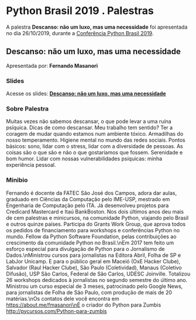 # Python Brasil 2019 . Palestras


A palestra **Descanso: não um luxo, mas uma necessidade** foi apresentada no dia 26/10/2019, durante a [Conferência Python Brasil 2019](http://2019.pythonbrasil.org.br).


## Descanso: não um luxo, mas uma necessidade
Apresentada por: **Fernando Masanori**

### Slides
Acesse os slides: **[Descanso: não um luxo, mas uma necessidade](./)**


### Sobre Palestra
Muitas vezes não sabemos descansar, o que pode levar a uma ruína psíquica. Dicas de como descansar. Meu trabalho tem sentido? Ter a coragem de mudar quando estamos num ambiente tóxico. Armadilhas do nosso temperamento. Higiene mental no mundo das redes sociais. Pontos básicos: sono, lidar com o stress, lidar com a diversidade de pessoas. As coisas são o que são e não o que gostaríamos que fossem. Serenidade e bom humor. Lidar com nossas vulnerabilidades psíquicas: minha experiência pessoal.



### Minibio
Fernando é docente da FATEC São José dos Campos, adora dar aulas, graduado em Ciências da Computação pelo IME-USP, mestrado em Engenharia de Computação pelo ITA. Já desenvolveu projetos para Credicard Mastercard e Itaú BankBoston. Nos dois últimos anos deu mais de cem palestras e minicursos, na comunidade Python, viajando pelo Brasil e outros quinze países. Participa do Grants Work Group, que aprova todos os pedidos de financiamento para workshops e conferências Python no mundo. Fellow da Python Software Foundation, pelas contribuições ao crescimento da comunidade Python no Brasil.\nEm 2017 tem feito um esforço especial para divulgação de Python para o Jornalismo de Dados.\nMinistrou cursos para jornalistas na Editora Abril, Folha de SP e LabJor Unicamp. E para o público geral em Maceió (OxE Hacker Clube), Salvador (Raul Hacker Clube), São Paulo (Coletividad), Manaus (Coletivo Difusão), USP São Carlos, Federal de São Carlos, UDESC Joinville. Totalizou 26 workshops dedicados à jornalistas no segundo semestre do último ano. Ministrou um curso especial de 3 meses, patrocinado pelo Google News, para jornalistas de Folha de São Paulo, com produção de mais de 20 matérias.\nOs contatos dele você encontra em https://about.me/fmasanori\nÉ o criador do Python para Zumbis http://pycursos.com/Python-para-zumbis


